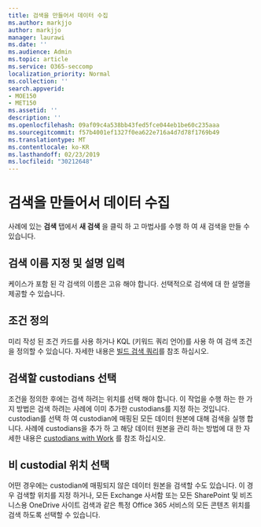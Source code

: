 ```yaml
---
title: 검색을 만들어서 데이터 수집
ms.author: markjjo
author: markjjo
manager: laurawi
ms.date: ''
ms.audience: Admin
ms.topic: article
ms.service: O365-seccomp
localization_priority: Normal
ms.collection: ''
search.appverid:
- MOE150
- MET150
ms.assetid: ''
description: ''
ms.openlocfilehash: 09af09c4a538bb43fed5fce044eb1be60c235aaa
ms.sourcegitcommit: f57b4001ef1327f0ea622e716a4d7d78f1769b49
ms.translationtype: MT
ms.contentlocale: ko-KR
ms.lasthandoff: 02/23/2019
ms.locfileid: "30212648"
---
```

# <a name="create-a-search-to-collect-data"></a>검색을 만들어서 데이터 수집

사례에 있는 **검색** 탭에서 **새 검색** 을 클릭 하 고 마법사를 수행 하 여 새 검색을 만들 수 있습니다.

## <a name="name-your-search-and-give-description"></a>검색 이름 지정 및 설명 입력

케이스가 포함 된 각 검색의 이름은 고유 해야 합니다. 선택적으로 검색에 대 한 설명을 제공할 수 있습니다. 

## <a name="define-your-conditions"></a>조건 정의

미리 작성 된 조건 카드를 사용 하거나 KQL (키워드 쿼리 언어)를 사용 하 여 검색 조건을 정의할 수 있습니다. 자세한 내용은 [빌드 검색 쿼리](building-search-queries.md)를 참조 하십시오.

## <a name="choose-the-custodians-to-search-from"></a>검색할 custodians 선택

조건을 정의한 후에는 검색 하려는 위치를 선택 해야 합니다. 이 작업을 수행 하는 한 가지 방법은 검색 하려는 사례에 이미 추가한 custodians를 지정 하는 것입니다. custodian를 선택 하 여 custodian에 매핑된 모든 데이터 원본에 대해 검색을 실행 합니다. 사례에 custodians을 추가 하 고 해당 데이터 원본을 관리 하는 방법에 대 한 자세한 내용은 [custodians with Work](managing-custodians.md) 를 참조 하십시오.

## <a name="choose-non-custodial-locations"></a>비 custodial 위치 선택

어떤 경우에는 custodian에 매핑되지 않은 데이터 원본을 검색할 수도 있습니다. 이 경우 검색할 위치를 지정 하거나, 모든 Exchange 사서함 또는 모든 SharePoint 및 비즈니스용 OneDrive 사이트 검색과 같은 특정 Office 365 서비스의 모든 콘텐츠 위치를 검색 하도록 선택할 수 있습니다.